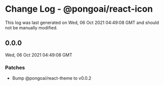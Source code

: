 # Change Log - @pongoai/react-icon

This log was last generated on Wed, 06 Oct 2021 04:49:08 GMT and should not be manually modified.

<!-- Start content -->

## 0.0.0

Wed, 06 Oct 2021 04:49:08 GMT

### Patches

- Bump @pongoai/react-theme to v0.0.2
